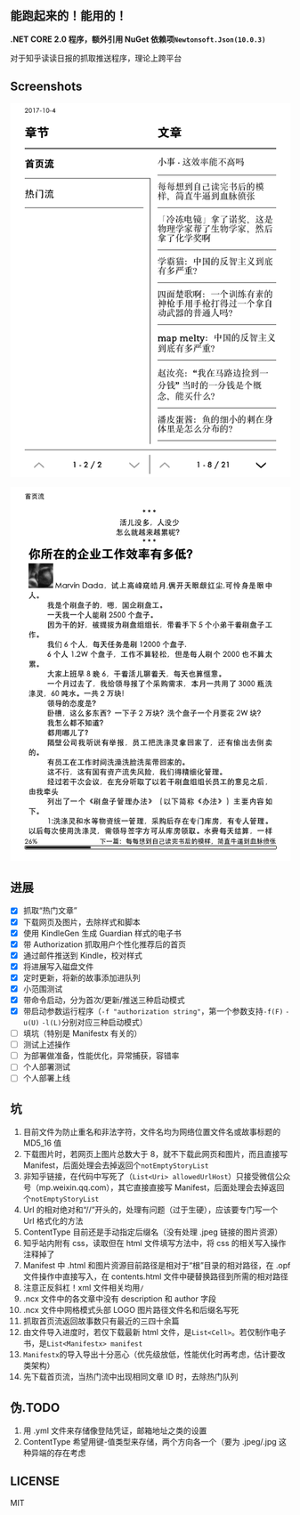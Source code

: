 ﻿能跑起来的！能用的！
---
**.NET CORE 2.0 程序，额外引用 NuGet 依赖项```Newtonsoft.Json(10.0.3)```**

对于知乎读读日报的抓取推送程序，理论上跨平台

## Screenshots

![Screenshot@Kindle](https://raw.githubusercontent.com/ludoux/DuduSpider/master/Pic/Screenshot@Kindle.png)

![Article Screenshot@Kindle](https://raw.githubusercontent.com/ludoux/DuduSpider/master/Pic/Article-Screenshot@Kindle.png)

## 进展

- [x] 抓取“热门文章”
- [x] 下载网页及图片，去除样式和脚本
- [x] 使用 KindleGen 生成 Guardian 样式的电子书
- [x] 带 Authorization 抓取用户个性化推荐后的首页
- [x] 通过邮件推送到 Kindle，校对样式
- [x] 将进展写入磁盘文件
- [x] 定时更新，将新的故事添加进队列
- [x] 小范围测试
- [x] 带命令启动，分为首次/更新/推送三种启动模式
- [x] 带启动参数运行程序（```-f "authorization string"```，第一个参数支持```-f(F)``` ```-u(U)``` ```-l(L)```分别对应三种启动模式）
- [ ] 填坑（特别是 Manifestx 有关的）
- [ ] 测试上述操作
- [ ] 为部署做准备，性能优化，异常捕获，容错率
- [ ] 个人部署测试
- [ ] 个人部署上线

## 坑

1. 目前文件为防止重名和非法字符，文件名均为网络位置文件名或故事标题的 MD5_16 值
2. 下载图片时，若网页上图片总数大于 8，就不下载此网页和图片，而且直接写 Manifest，后面处理会去掉返回个```notEmptyStoryList```
3. 非知乎链接，在代码中写死了（```List<Uri> allowedUrlHost```）只接受微信公众号（mp.weixin.qq.com），其它直接直接写 Manifest，后面处理会去掉返回个```notEmptyStoryList```
4. Url 的相对绝对和“//”开头的，处理有问题（过于生硬），应该要专门写一个 Url 格式化的方法
5. ContentType 目前还是手动指定后缀名（没有处理 .jpeg 链接的图片资源）
6. 知乎站内附有 css，读取但在 html 文件填写方法中，将 css 的相关写入操作注释掉了
7. Manifest 中 .html 和图片资源目前路径是相对于“根”目录的相对路径，在 .opf 文件操作中直接写入，在 contents.html 文件中硬替换路径到所需的相对路径
8. 注意正反斜杠！xml 文件相关均用```/```
9. .ncx 文件中的各文章中没有 description 和 author 字段
10. .ncx 文件中网格模式头部 LOGO 图片路径文件名和后缀名写死
11. 抓取首页流返回故事数只有最近的三四十余篇
12. 由文件导入进度时，若仅下载最新 html 文件，是```List<Cell>```。若仅制作电子书，是```List<Manifestx> manifest```
13. ```Manifestx```的导入导出十分恶心（优先级放低，性能优化时再考虑，估计要改类架构）
14. 先下载首页流，当热门流中出现相同文章 ID 时，去除热门队列

## 伪.TODO

1. 用 .yml 文件来存储像登陆凭证，邮箱地址之类的设置
2. ContentType 希望用键-值类型来存储，两个方向各一个（要为 .jpeg/.jpg 这种异端的存在考虑

## LICENSE

MIT